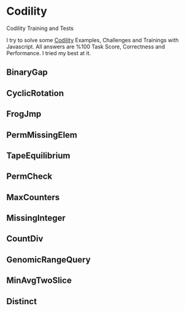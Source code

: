 # Codility
Codility Training and Tests

I try to solve some [Codility](https://codility.com) Examples, Challenges and Trainings with Javascript. All answers are %100 Task Score, Correctness and Performance. I tried my best at it.

## BinaryGap

## CyclicRotation

## FrogJmp

## PermMissingElem

## TapeEquilibrium

## PermCheck

## MaxCounters

## MissingInteger

## CountDiv

## GenomicRangeQuery

## MinAvgTwoSlice

## Distinct
